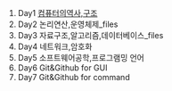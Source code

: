  1. Day1 
 [컴퓨터의역사,구조](https://github.com/fillgood/fsq3_wjcho/blob/master/class/001_day%2820160905%29/README.md)  
 2. Day2 
 논리연산,운영체제_files  
 3. Day3 
 자료구조,알고리즘,데이터베이스_files  
 4. Day4
 네트워크,암호화  
 5. Day5 
소프트웨어공학,프로그램밍 언어  
 6. Day6 
Git&Github for GUI         
 7. Day7 
Git&Github for command